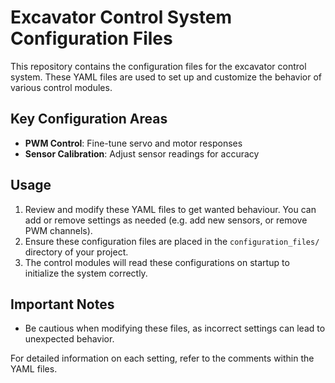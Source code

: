 # Excavator Control System Configuration Files

This repository contains the configuration files for the excavator control system. These YAML files are used to set up and customize the behavior of various control modules.

## Key Configuration Areas

- **PWM Control**: Fine-tune servo and motor responses
- **Sensor Calibration**: Adjust sensor readings for accuracy


## Usage

1. Review and modify these YAML files to get wanted behaviour. You can add or remove settings as needed (e.g. add new sensors, or remove PWM channels).
2. Ensure these configuration files are placed in the `configuration_files/` directory of your project.
3. The control modules will read these configurations on startup to initialize the system correctly.

## Important Notes

- Be cautious when modifying these files, as incorrect settings can lead to unexpected behavior.

For detailed information on each setting, refer to the comments within the YAML files.
